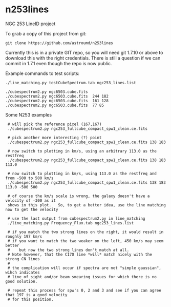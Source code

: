 # n253lines
NGC 253 LineID project

To grab a copy of this project from git:

    git clone https://github.com/astroumd/n253lines

Currently this is in a private GIT repo, so you will need git 1.7.10
or above to download this with the right credentials. 
There is still a question if we can commit in 1.7.1 even though
the repo is now public.



Example commands to test scripts:

    ./line_matching.py testCubeSpectrum.tab ngc253_lines.list

    ./cubespectrum2.py ngc6503.cube.fits
    ./cubespectrum2.py ngc6503.cube.fits  244 182
    ./cubespectrum2.py ngc6503.cube.fits  161 128
    ./cubespectrum2.py ngc6503.cube.fits  77 85

Some N253 examples

     # will pick the reference pixel (167,167)
     ./cubespectrum2.py ngc253_fullcube_compact_spw1_clean.ce.fits 

     # pick another more interesting (?) point
     ./cubespectrum2.py ngc253_fullcube_compact_spw1_clean.ce.fits 138 183

     # now switch to plotting in km/s, using an arbitrary 113.0 as the restfreq
     ./cubespectrum2.py ngc253_fullcube_compact_spw1_clean.ce.fits 138 183 113.0

     # now switch to plotting in km/s, using 113.0 as the restfreq and from -500 to 500 km/s
     ./cubespectrum2.py ngc253_fullcube_compact_spw1_clean.ce.fits 138 183 113.0 -500 500

     # of course the km/s scale is wrong, the galaxy doesn't have a velocity of -300 as it
     shows in this plot.   So, to get a better idea, use the line matching now to get the velocity

     # use the last output from cubespectrum2.py in line_matching
     ./line_matching.py Frequency_Flux.tab ngc253_lines.list

     # if you match the two strong lines on the right, it would result in roughly 197 km/s
     # if you want to match the two weaker on the left, 450 km/s may seem better
     #    but now the two strong lines don't match at all.
     # Note however, that the C17O line *will* match nicely with the strong CN lines
     #
     # the complication will occur if spectra are not "simple gaussian", wihch indicates
     # line of sight and/or beam smearing issues for which there is no good solution.

     # repeat this process for spw's 0, 2 and 3 and see if you can agree that 197 is a good velocity
     # for this position.
